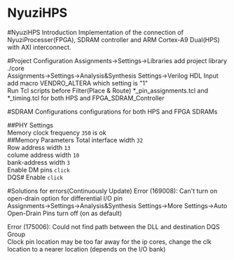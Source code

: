 NyuziHPS
========
#NyuziHPS Introduction
Implementation of the connection of NyuziProcesser(FPGA), SDRAM controller and ARM Cortex-A9 Dual(HPS) with AXI interconnect.  

#Project Configuration
Assignments->Settings->Libraries add project library ./core  
Assignments->Settings->Analysis&Synthesis Settings->Verilog HDL Input add macro VENDRO_ALTERA which setting is "1"  
Run Tcl scripts before Filter(Place & Route) *_pin_assignments.tcl and *_timing.tcl for both HPS and FPGA_SDRAM_Controller  

#SDRAM Configurations
configurations for both HPS and FPGA SDRAMs  

##PHY Settings  
Memory clock frequency `350` is ok  
##Memory Parameters
Total interface width `32`  
Row address width `13`  
colume address width `10`  
bank-address width `3`  
Enable DM pins `click`  
DQS# Enable `click`  

#Solutions for errors(Continuously Update)
Error (169008): Can't turn on open-drain option for differential I/O pin  
Assignments->Settings->Analysis&Synthesis Settings->More Settings->Auto Open-Drain Pins turn off (on as default)

Error (175006): Could not find path between the DLL and destination DQS Group  
Clock pin location may be too far away for the ip cores, change the clk location to a nearer location (depends on the I/O bank)

